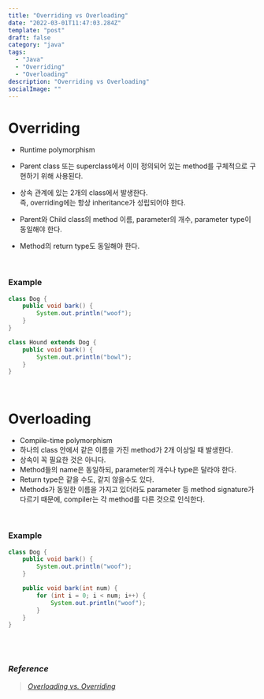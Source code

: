 ```yaml
---
title: "Overriding vs Overloading"
date: "2022-03-01T11:47:03.284Z"
template: "post"
draft: false
category: "java"
tags:
  - "Java"
  - "Overriding"
  - "Overloading"
description: "Overriding vs Overloading"
socialImage: ""
---
```




# Overriding

- Runtime polymorphism
- Parent class 또는 superclass에서 이미 정의되어 있는 method를 구체적으로 구현하기 위해 사용된다.
- 상속 관계에 있는 2개의 class에서 발생한다.  
    즉, overriding에는 항상 inheritance가 성립되어야 한다.
    
- Parent와 Child class의 method 이름, parameter의 개수, parameter type이 동일해야 한다.
- Method의 return type도 동일해야 한다.

<br>

### Example

```java
class Dog {
    public void bark() {
        System.out.println("woof");
    }
}

class Hound extends Dog {
    public void bark() {
        System.out.println("bowl");
    }
}
```

<br>

# Overloading

- Compile-time polymorphism
- 하나의 class 안에서 같은 이름을 가진 method가 2개 이상일 때 발생한다.
- 상속이 꼭 필요한 것은 아니다.
- Method들의 name은 동일하되, parameter의 개수나 type은 달라야 한다.
- Return type은 같을 수도, 같지 않을수도 있다.
- Methods가 동일한 이름을 가지고 있더라도 parameter 등 method signature가 다르기 때문에, compiler는 각 method를 다른 것으로 인식한다.

<br>

### Example

```java
class Dog {
    public void bark() {
        System.out.println("woof");
    }

    public void bark(int num) {
        for (int i = 0; i < num; i++) {
            System.out.println("woof");
        }
    }
}
```

<br>
<br>

### *Reference*

> *[Overloading vs. Overriding](https://www.educative.io/edpresso/overloading-vs-overriding)*